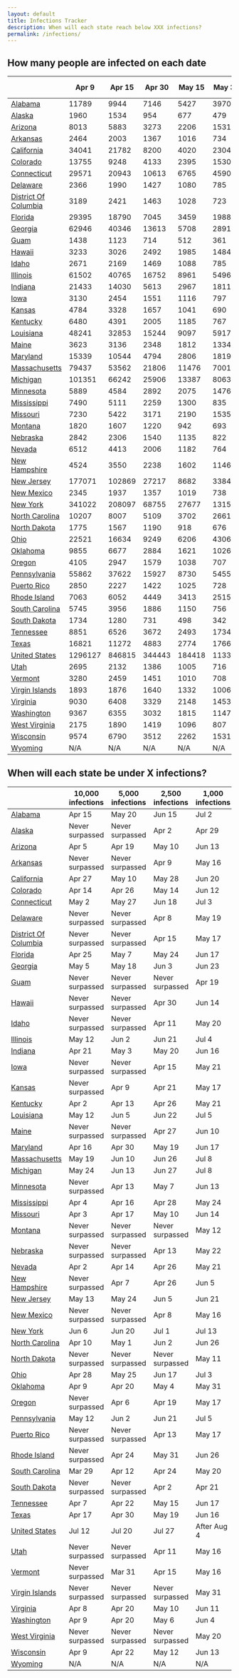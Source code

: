 ```yaml
---
layout: default
title: Infections Tracker
description: When will each state reach below XXX infections?
permalink: /infections/
---
```


## How many people are infected on each date

|                             |   Apr 9 |   Apr 15 |   Apr 30 |   May 15 |   May 30 |   Jun 15 |   Jun 30 |   Jul 15 |   Jul 30 |
|-----------------------------|---------|----------|----------|----------|----------|----------|----------|----------|----------|
| [Alabama](/al)              |   11789 |     9944 |     7146 |     5427 |     3970 |     2490 |     1135 |      309 |       80 |
| [Alaska](/ak)               |    1960 |     1534 |      954 |      677 |      479 |      291 |      123 |       23 |        2 |
| [Arizona](/az)              |    8013 |     5883 |     3273 |     2206 |     1531 |      926 |      399 |       99 |       21 |
| [Arkansas](/ar)             |    2464 |     2003 |     1367 |     1016 |      734 |      451 |      194 |       40 |        6 |
| [California](/ca)           |   34041 |    21782 |     8200 |     4020 |     2304 |     1232 |      475 |      125 |       30 |
| [Colorado](/co)             |   13755 |     9248 |     4133 |     2395 |     1530 |      872 |      350 |       88 |       19 |
| [Connecticut](/ct)          |   29571 |    20943 |    10613 |     6765 |     4590 |     2772 |     1232 |      348 |       94 |
| [Delaware](/de)             |    2366 |     1990 |     1427 |     1080 |      785 |      485 |      211 |       46 |        7 |
| [District Of Columbia](/dc) |    3189 |     2421 |     1463 |     1028 |      723 |      436 |      182 |       39 |        6 |
| [Florida](/fl)              |   29395 |    18790 |     7045 |     3459 |     1988 |     1062 |      405 |      103 |       24 |
| [Georgia](/ga)              |   62946 |    40346 |    13613 |     5708 |     2891 |     1458 |      583 |      163 |       43 |
| [Guam](/gu)                 |    1438 |     1123 |      714 |      512 |      361 |      215 |       85 |       14 |        0 |
| [Hawaii](/hi)               |    3233 |     3026 |     2492 |     1985 |     1484 |      949 |      449 |      111 |       21 |
| [Idaho](/id)                |    2671 |     2169 |     1469 |     1088 |      785 |      486 |      215 |       50 |        8 |
| [Illinois](/il)             |   61502 |    40765 |    16752 |     8961 |     5496 |     3138 |     1348 |      389 |      110 |
| [Indiana](/in)              |   21433 |    14030 |     5613 |     2967 |     1811 |     1026 |      429 |      113 |       27 |
| [Iowa](/ia)                 |    3130 |     2454 |     1551 |     1116 |      797 |      492 |      218 |       50 |        8 |
| [Kansas](/ks)               |    4784 |     3328 |     1657 |     1041 |      690 |      396 |      149 |       30 |        4 |
| [Kentucky](/ky)             |    6480 |     4391 |     2005 |     1185 |      767 |      442 |      179 |       40 |        6 |
| [Louisiana](/la)            |   48241 |    32853 |    15244 |     9097 |     5917 |     3426 |     1415 |      397 |      110 |
| [Maine](/me)                |    3623 |     3136 |     2348 |     1812 |     1334 |      838 |      379 |       90 |       17 |
| [Maryland](/md)             |   15339 |    10544 |     4794 |     2806 |     1819 |     1074 |      471 |      126 |       30 |
| [Massachusetts](/ma)        |   79437 |    53562 |    21806 |    11476 |     7001 |     4040 |     1806 |      538 |      156 |
| [Michigan](/mi)             |  101351 |    66242 |    25906 |    13387 |     8063 |     4551 |     1921 |      543 |      154 |
| [Minnesota](/mn)            |    5889 |     4584 |     2892 |     2075 |     1476 |      900 |      387 |       95 |       20 |
| [Mississippi](/ms)          |    7490 |     5111 |     2259 |     1300 |      835 |      487 |      205 |       47 |        7 |
| [Missouri](/mo)             |    7230 |     5422 |     3171 |     2190 |     1535 |      935 |      409 |      105 |       23 |
| [Montana](/mt)              |    1820 |     1607 |     1220 |      942 |      693 |      436 |      197 |       44 |        6 |
| [Nebraska](/ne)             |    2842 |     2306 |     1540 |     1135 |      822 |      516 |      237 |       57 |       10 |
| [Nevada](/nv)               |    6512 |     4413 |     2006 |     1182 |      764 |      440 |      177 |       39 |        6 |
| [New Hampshire](/nh)        |    4524 |     3550 |     2238 |     1602 |     1146 |      713 |      327 |       88 |       19 |
| [New Jersey](/nj)           |  177071 |   102869 |    27217 |     8682 |     3384 |     1400 |      512 |      138 |       36 |
| [New Mexico](/nm)           |    2345 |     1937 |     1357 |     1019 |      738 |      454 |      196 |       41 |        6 |
| [New York](/ny)             |  341022 |   208097 |    68755 |    27677 |    13157 |     6323 |     2560 |      793 |      247 |
| [North Carolina](/nc)       |   10207 |     8007 |     5109 |     3702 |     2661 |     1656 |      750 |      200 |       48 |
| [North Dakota](/nd)         |    1775 |     1567 |     1190 |      918 |      676 |      424 |      191 |       42 |        5 |
| [Ohio](/oh)                 |   22521 |    16634 |     9249 |     6206 |     4306 |     2628 |     1175 |      333 |       90 |
| [Oklahoma](/ok)             |    9855 |     6677 |     2884 |     1621 |     1026 |      595 |      252 |       61 |       11 |
| [Oregon](/or)               |    4105 |     2947 |     1579 |     1038 |      707 |      416 |      165 |       34 |        4 |
| [Pennsylvania](/pa)         |   55862 |    37622 |    15927 |     8730 |     5455 |     3179 |     1417 |      415 |      117 |
| [Puerto Rico](/pr)          |    2850 |     2227 |     1422 |     1025 |      728 |      439 |      182 |       38 |        6 |
| [Rhode Island](/ri)         |    7063 |     6052 |     4449 |     3413 |     2515 |     1595 |      747 |      203 |       48 |
| [South Carolina](/sc)       |    5745 |     3956 |     1886 |     1150 |      756 |      439 |      178 |       39 |        5 |
| [South Dakota](/sd)         |    1734 |     1280 |      731 |      498 |      342 |      198 |       73 |       11 |        0 |
| [Tennessee](/tn)            |    8851 |     6526 |     3672 |     2493 |     1734 |     1048 |      450 |      110 |       24 |
| [Texas](/tx)                |   16821 |    11272 |     4883 |     2774 |     1766 |     1021 |      428 |      111 |       26 |
| [United States](/us)        | 1296127 |   846815 |   344443 |   184418 |   113310 |    64727 |    27654 |     7403 |     1834 |
| [Utah](/ut)                 |    2695 |     2132 |     1386 |     1005 |      716 |      432 |      178 |       36 |        5 |
| [Vermont](/vt)              |    3280 |     2459 |     1451 |     1010 |      708 |      425 |      175 |       36 |        5 |
| [Virgin Islands](/vi)       |    1893 |     1876 |     1640 |     1332 |     1006 |      648 |      312 |       75 |       13 |
| [Virginia](/va)             |    9030 |     6408 |     3329 |     2148 |     1453 |      858 |      354 |       87 |       18 |
| [Washington](/wa)           |    9367 |     6355 |     3032 |     1815 |     1147 |      606 |      199 |       44 |        8 |
| [West Virginia](/wv)        |    2175 |     1890 |     1419 |     1096 |      807 |      507 |      230 |       53 |        8 |
| [Wisconsin](/wi)            |    9574 |     6790 |     3512 |     2262 |     1531 |      907 |      381 |       96 |       21 |
| [Wyoming](/wy)              |     N/A |      N/A |      N/A |      N/A |      N/A |      N/A |      N/A |      N/A |      N/A |


## When will each state be under X infections?

|                             | 10,000 infections   | 5,000 infections   | 2,500 infections   | 1,000 infections   |
|-----------------------------|---------------------|--------------------|--------------------|--------------------|
| [Alabama](/al)              | Apr 15              | May 20             | Jun 15             | Jul 2              |
| [Alaska](/ak)               | Never surpassed     | Never surpassed    | Apr 2              | Apr 29             |
| [Arizona](/az)              | Apr 5               | Apr 19             | May 10             | Jun 13             |
| [Arkansas](/ar)             | Never surpassed     | Never surpassed    | Apr 9              | May 16             |
| [California](/ca)           | Apr 27              | May 10             | May 28             | Jun 20             |
| [Colorado](/co)             | Apr 14              | Apr 26             | May 14             | Jun 12             |
| [Connecticut](/ct)          | May 2               | May 27             | Jun 18             | Jul 3              |
| [Delaware](/de)             | Never surpassed     | Never surpassed    | Apr 8              | May 19             |
| [District Of Columbia](/dc) | Never surpassed     | Never surpassed    | Apr 15             | May 17             |
| [Florida](/fl)              | Apr 25              | May 7              | May 24             | Jun 17             |
| [Georgia](/ga)              | May 5               | May 18             | Jun 3              | Jun 23             |
| [Guam](/gu)                 | Never surpassed     | Never surpassed    | Never surpassed    | Apr 19             |
| [Hawaii](/hi)               | Never surpassed     | Never surpassed    | Apr 30             | Jun 14             |
| [Idaho](/id)                | Never surpassed     | Never surpassed    | Apr 11             | May 20             |
| [Illinois](/il)             | May 12              | Jun 2              | Jun 21             | Jul 4              |
| [Indiana](/in)              | Apr 21              | May 3              | May 20             | Jun 16             |
| [Iowa](/ia)                 | Never surpassed     | Never surpassed    | Apr 15             | May 21             |
| [Kansas](/ks)               | Never surpassed     | Apr 9              | Apr 21             | May 17             |
| [Kentucky](/ky)             | Apr 2               | Apr 13             | Apr 26             | May 21             |
| [Louisiana](/la)            | May 12              | Jun 5              | Jun 22             | Jul 5              |
| [Maine](/me)                | Never surpassed     | Never surpassed    | Apr 27             | Jun 10             |
| [Maryland](/md)             | Apr 16              | Apr 30             | May 19             | Jun 17             |
| [Massachusetts](/ma)        | May 19              | Jun 10             | Jun 26             | Jul 8              |
| [Michigan](/mi)             | May 24              | Jun 13             | Jun 27             | Jul 8              |
| [Minnesota](/mn)            | Never surpassed     | Apr 13             | May 7              | Jun 13             |
| [Mississippi](/ms)          | Apr 4               | Apr 16             | Apr 28             | May 24             |
| [Missouri](/mo)             | Apr 3               | Apr 17             | May 10             | Jun 14             |
| [Montana](/mt)              | Never surpassed     | Never surpassed    | Never surpassed    | May 12             |
| [Nebraska](/ne)             | Never surpassed     | Never surpassed    | Apr 13             | May 22             |
| [Nevada](/nv)               | Apr 2               | Apr 14             | Apr 26             | May 21             |
| [New Hampshire](/nh)        | Never surpassed     | Apr 7              | Apr 26             | Jun 5              |
| [New Jersey](/nj)           | May 13              | May 24             | Jun 5              | Jun 21             |
| [New Mexico](/nm)           | Never surpassed     | Never surpassed    | Apr 8              | May 16             |
| [New York](/ny)             | Jun 6               | Jun 20             | Jul 1              | Jul 13             |
| [North Carolina](/nc)       | Apr 10              | May 1              | Jun 2              | Jun 26             |
| [North Dakota](/nd)         | Never surpassed     | Never surpassed    | Never surpassed    | May 11             |
| [Ohio](/oh)                 | Apr 28              | May 25             | Jun 17             | Jul 3              |
| [Oklahoma](/ok)             | Apr 9               | Apr 20             | May 4              | May 31             |
| [Oregon](/or)               | Never surpassed     | Apr 6              | Apr 19             | May 17             |
| [Pennsylvania](/pa)         | May 12              | Jun 2              | Jun 21             | Jul 5              |
| [Puerto Rico](/pr)          | Never surpassed     | Never surpassed    | Apr 13             | May 17             |
| [Rhode Island](/ri)         | Never surpassed     | Apr 24             | May 31             | Jun 26             |
| [South Carolina](/sc)       | Mar 29              | Apr 12             | Apr 24             | May 20             |
| [South Dakota](/sd)         | Never surpassed     | Never surpassed    | Apr 2              | Apr 21             |
| [Tennessee](/tn)            | Apr 7               | Apr 22             | May 15             | Jun 17             |
| [Texas](/tx)                | Apr 17              | Apr 30             | May 19             | Jun 16             |
| [United States](/us)        | Jul 12              | Jul 20             | Jul 27             | After Aug 4        |
| [Utah](/ut)                 | Never surpassed     | Never surpassed    | Apr 11             | May 16             |
| [Vermont](/vt)              | Never surpassed     | Mar 31             | Apr 15             | May 16             |
| [Virgin Islands](/vi)       | Never surpassed     | Never surpassed    | Never surpassed    | May 31             |
| [Virginia](/va)             | Apr 8               | Apr 20             | May 10             | Jun 11             |
| [Washington](/wa)           | Apr 9               | Apr 20             | May 6              | Jun 4              |
| [West Virginia](/wv)        | Never surpassed     | Never surpassed    | Never surpassed    | May 20             |
| [Wisconsin](/wi)            | Apr 9               | Apr 22             | May 12             | Jun 13             |
| [Wyoming](/wy)              | N/A                 | N/A                | N/A                | N/A                |
